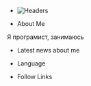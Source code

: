 * ![Headers](https://downloader.disk.yandex.ru/preview/1ab4d865bf9d5ff2f4b0ef31511561f9487a47b81c3673693e4fb026257c5227/67a8cc09/fUyGatupG8dJw7dTYMBW3treFNq4_lP2PhyZ1FyNfm7a7RpzCJ4tsV-6GutHMXcWgyXT2ADj4nnSjsHGC0no8g%3D%3D?uid=0&filename=243f2a016cadfb14e62e207984f876a5.png&disposition=inline&hash=&limit=0&content_type=image%2Fjpeg&owner_uid=0&tknv=v2&size=2048x2048.png)


* About Me
  
Я програмист, занимаюсь   

* Latest news about me

* Language

* Follow Links
